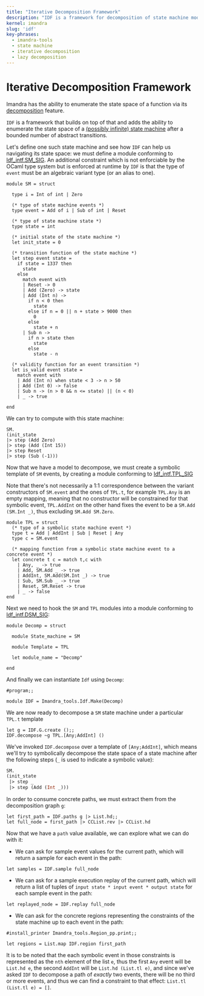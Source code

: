 ```yaml
---
title: "Iterative Decomposition Framework"
description: "IDF is a framework for decomposition of state machine models"
kernel: imandra
slug: 'idf'
key-phrases:
  - imandra-tools
  - state machine
  - iterative decomposition
  - lazy decomposition
---
```


# Iterative Decomposition Framework

Imandra has the ability to enumerate the state space of a function via its [decomposition](Imandra%20Decomposition%20Flags.md) feature.

`IDF` is a framework that builds on top of that and adds the ability to enumerate the state space of a [(possibly infinite) state machine](https://en.wikipedia.org/wiki/Finite-state_machine) after a bounded number of abstract transitions.

Let's define one such state machine and see how `IDF` can help us navigating its state space: we must define a module conforming to [Idf_intf.SM_SIG](https://docs.imandra.ai/imandra-docs/odoc/imandra-tools/Imandra_tools/Idf_intf/module-type-SM_SIG/index.html).
An additional constraint which is not enforciable by the OCaml type system but is enforced at runtime by `IDF` is that the type of `event` must be an algebraic variant type (or an alias to one).

```{.imandra .input}
module SM = struct

  type i = Int of int | Zero

  (* type of state machine events *)
  type event = Add of i | Sub of int | Reset

  (* type of state machine state *)
  type state = int

  (* initial state of the state machine *)
  let init_state = 0

  (* transition function of the state machine *)
  let step event state =
    if state = 1337 then
      state
    else
      match event with
      | Reset -> 0
      | Add (Zero) -> state
      | Add (Int n) ->
        if n < 0 then
          state
        else if n = 0 || n + state > 9000 then
          0
        else
          state + n
      | Sub n ->
        if n > state then
          state
        else
          state - n

  (* validity function for an event transition *)
  let is_valid event state =
    match event with
    | Add (Int n) when state < 3 -> n > 50
    | Add (Int 0) -> false
    | Sub n -> (n > 0 && n <= state) || (n < 0)
    | _ -> true

end
```

We can try to compute with this state machine:


```{.imandra .input}
SM.
(init_state
|> step (Add Zero)
|> step (Add (Int 15))
|> step Reset
|> step (Sub (-1)))
```

Now that we have a model to decompose, we must create a symbolic template of `SM` events, by creating a module conforming to [Idf_intf.TPL_SIG](https://docs.imandra.ai/imandra-docs/odoc/imandra-tools/Imandra_tools/Idf_intf/module-type-TPL_SIG/index.html)

Note that there's not necessarily a 1:1 correspondence between the variant constructors of `SM.event` and the ones of `TPL.t`, for example `TPL.Any` is an empty mapping, meaning that no constructor will be constrained for that symbolic event, `TPL.AddInt` on the other hand fixes the event to be a `SM.Add (SM.Int _)`, thus excluding `SM.Add SM.Zero`.

```{.imandra .input}
module TPL = struct
  (* type of a symbolic state machine event *)
  type t = Add | AddInt | Sub | Reset | Any
  type c = SM.event

  (* mapping function from a symbolic state machine event to a concrete event *)
  let concrete t c = match t,c with
    | Any, _ -> true
    | Add, SM.Add _ -> true
    | AddInt, SM.Add(SM.Int _) -> true
    | Sub, SM.Sub _ -> true
    | Reset, SM.Reset -> true
    | _ -> false
end
```

Next we need to hook the `SM` and `TPL` modules into a module conforming to [Idf_intf.DSM_SIG](https://docs.imandra.ai/imandra-docs/odoc/imandra-tools/Imandra_tools/Idf_intf/module-type-DSM_SIG/index.html):

```{.imandra .input}
module Decomp = struct

  module State_machine = SM

  module Template = TPL

  let module_name = "Decomp"

end
```

And finally we can instantiate `Idf` using `Decomp`:


```{.imandra .input}
#program;;

module IDF = Imandra_tools.Idf.Make(Decomp)
```

We are now ready to decompose a `SM` state machine under a particular `TPL.t` template
```{.imandra .input}
let g = IDF.G.create ();;
IDF.decompose ~g TPL.[Any;AddInt] ()
```

We've invoked `IDF.decompose` over a template of `[Any;AddInt]`, which means we'll try to symbolically decompose the state space of a state machine after the following steps (`_` is used to indicate a symbolic value):

```ocaml
SM.
(init_state
 |> step _
 |> step (Add (Int _)))
```

In order to consume concrete paths, we must extract them from the decomposition graph `g`:

```{.imandra .input}
let first_path = IDF.paths g |> List.hd;;
let full_node = first_path |> CCList.rev |> CCList.hd
```

Now that we have a `path` value available, we can explore what we can do with it:

- We can ask for sample event values for the current path, which will return a sample for each event in the path:

```{.imandra .input}
let samples = IDF.sample full_node
```

- We can ask for a sample execution replay of the current path, which will return a list of tuples of `input state * input event * output state` for each sample event in the path:
```{.imandra .input}
let replayed_node = IDF.replay full_node
```

- We can ask for the concrete regions representing the constraints of the state machine up to each event in the path:
```{.imandra .input}
#install_printer Imandra_tools.Region_pp.print;;

let regions = List.map IDF.region first_path
```

It is to be noted that the each symbolic event in those constraints is represented as the `nth` element of the list `e`, thus the first `Any` event will be `List.hd e`, the second `AddInt` will be `List.hd (List.tl e)`, and since we've asked `IDF` to decompose a path of _exactly_ two events, there will be no third or more events, and thus we can find a constraint to that effect: `List.tl (List.tl e) = []`.
